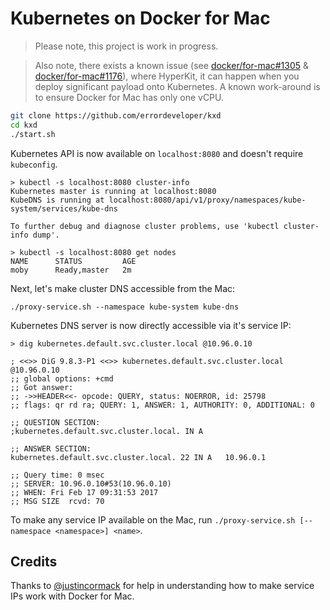 # Kubernetes on Docker for Mac

> Please note, this project is work in progress.

> Also note, there exists a known issue (see [docker/for-mac#1305](https://github.com/docker/for-mac/issues/1305) & [docker/for-mac#1176](https://github.com/docker/for-mac/issues/1176)), where HyperKit, it can happen when you deploy significant payload onto Kubernetes. A known work-around is to ensure Docker for Mac has only one vCPU.

```bash
git clone https://github.com/errordeveloper/kxd
cd kxd
./start.sh
```

Kubernetes API is now available on `localhost:8080` and doesn't require `kubeconfig`.

```console
> kubectl -s localhost:8080 cluster-info
Kubernetes master is running at localhost:8080
KubeDNS is running at localhost:8080/api/v1/proxy/namespaces/kube-system/services/kube-dns

To further debug and diagnose cluster problems, use 'kubectl cluster-info dump'.

> kubectl -s localhost:8080 get nodes
NAME      STATUS         AGE
moby      Ready,master   2m
```

Next, let's make cluster DNS accessible from the Mac:
```
./proxy-service.sh --namespace kube-system kube-dns
```

Kubernetes DNS server is now directly accessible via it's service IP:
```
> dig kubernetes.default.svc.cluster.local @10.96.0.10

; <<>> DiG 9.8.3-P1 <<>> kubernetes.default.svc.cluster.local @10.96.0.10
;; global options: +cmd
;; Got answer:
;; ->>HEADER<<- opcode: QUERY, status: NOERROR, id: 25798
;; flags: qr rd ra; QUERY: 1, ANSWER: 1, AUTHORITY: 0, ADDITIONAL: 0

;; QUESTION SECTION:
;kubernetes.default.svc.cluster.local. IN A

;; ANSWER SECTION:
kubernetes.default.svc.cluster.local. 22 IN A	10.96.0.1

;; Query time: 0 msec
;; SERVER: 10.96.0.10#53(10.96.0.10)
;; WHEN: Fri Feb 17 09:31:53 2017
;; MSG SIZE  rcvd: 70
```

To make any service IP available on the Mac, run `./proxy-service.sh [--namespace <namespace>] <name>`.

## Credits

Thanks to [@justincormack](https://github.com/justincormack) for help in understanding how to make service IPs work with Docker for Mac.
